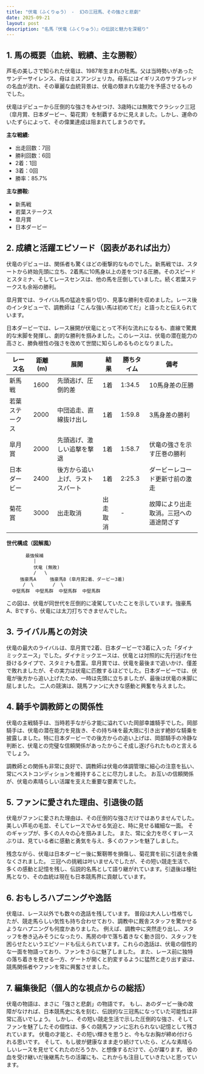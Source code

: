 ```yaml
---
title: "伏竜（ふくりゅう） -  幻の三冠馬、その強さと悲劇"
date: 2025-09-21
layout: post
description: "名馬『伏竜（ふくりゅう）』の伝説と魅力を深堀り"
---
```


## 1. 馬の概要（血統、戦績、主な勝鞍）

芦毛の美しさで知られた伏竜は、1987年生まれの牡馬。父は当時勢いがあったサンデーサイレンス、母はミスアンジェリカ。母系にはイギリスのサラブレッドの名血が流れ、その華麗な血統背景は、伏竜の類まれな能力を予感させるものでした。  

伏竜はデビューから圧倒的な強さをみせつけ、3歳時には無敗でクラシック三冠（皐月賞、日本ダービー、菊花賞）を制覇するかに見えました。しかし、運命のいたずらによって、その偉業達成は阻まれてしまうのです。

**主な戦績:**

* 出走回数：7回
* 勝利回数：6回
* 2着：1回
* 3着：0回
* 勝率：85.7%

**主な勝鞍:**

* 新馬戦
* 若葉ステークス
* 皐月賞
* 日本ダービー


## 2. 成績と活躍エピソード（図表があれば出力）

伏竜のデビューは、関係者も驚くほどの衝撃的なものでした。新馬戦では、スタートから終始先頭に立ち、2着馬に10馬身以上の差をつける圧勝。そのスピードとスタミナ、そしてレースセンスは、他の馬を圧倒していました。続く若葉ステークスも余裕の勝利。

皐月賞では、ライバル馬の猛追を振り切り、見事な勝利を収めました。レース後のインタビューで、調教師は「こんな強い馬は初めてだ」と語ったと伝えられています。

日本ダービーでは、レース展開が伏竜にとって不利な流れになるも、直線で驚異的な末脚を発揮し、劇的な勝利を掴みました。このレースは、伏竜の潜在能力の高さと、勝負根性の強さを改めて世間に知らしめるものとなりました。


| レース名       | 距離(m) | 展開                 | 結果     | 勝ちタイム     | 備考                               |
|---------------|---------|----------------------|----------|-----------------|------------------------------------|
| 新馬戦         | 1600     | 先頭逃げ、圧倒的差       | 1着      | 1:34.5          | 10馬身差の圧勝                     |
| 若葉ステークス | 2000     | 中団追走、直線抜け出し   | 1着      | 1:59.8          | 3馬身差の勝利                       |
| 皐月賞         | 2000     | 先頭逃げ、激しい追撃を撃退 | 1着      | 1:58.7          | 伏竜の強さを示す圧巻の勝利         |
| 日本ダービー     | 2400     | 後方から追い上げ、ラストスパート | 1着      | 2:25.3          | ダービーレコード更新寸前の激走       |
| 菊花賞         | 3000     | 出走取消             | 出走取消 | -                | 故障により出走取消。三冠への道途閉ざす |


**世代構成（図解風）**

```
       最強候補
          |
          伏竜 (無敗)
          /   \
     強豪馬A     強豪馬B (皐月賞2着、ダービー3着)
      /  \       /  \
  中堅馬群  中堅馬群  中堅馬群  中堅馬群

```

この図は、伏竜が同世代を圧倒的に凌駕していたことを示しています。強豪馬A、Bですら、伏竜には太刀打ちできませんでした。


## 3. ライバル馬との対決

伏竜の最大のライバルは、皐月賞で2着、日本ダービーで3着に入った「ダイナミックエース」でした。ダイナミックエースは、伏竜とは対照的に先行逃げを仕掛けるタイプで、スタミナも豊富。皐月賞では、伏竜を最後まで追いかけ、僅差で敗れましたが、その実力は伏竜に匹敵するほどでした。日本ダービーでは、伏竜が後方から追い上げたため、一時は先頭に立ちましたが、最後は伏竜の末脚に屈しました。  二人の競演は、競馬ファンに大きな感動と興奮を与えました。


## 4. 騎手や調教師との関係性

伏竜の主戦騎手は、当時若手ながら才能に溢れていた岡部幸雄騎手でした。岡部騎手は、伏竜の潜在能力を見抜き、その持ち味を最大限に引き出す絶妙な騎乗を披露しました。特に日本ダービーでの後方からの追い上げは、岡部騎手の冷静な判断と、伏竜との完璧な信頼関係があったからこそ成し遂げられたものと言えるでしょう。

調教師との関係も非常に良好で、調教師は伏竜の体調管理に細心の注意を払い、常にベストコンディションを維持することに尽力しました。  お互いの信頼関係が、伏竜の素晴らしい活躍を支えた重要な要素でした。


## 5. ファンに愛された理由、引退後の話

伏竜がファンに愛された理由は、その圧倒的な強さだけではありませんでした。  美しい芦毛の毛並、そしてレースでみせる気迫と、時に見せる繊細な一面。  そのギャップが、多くの人々の心を掴みました。  また、常に全力を尽くすレースぶりは、見ている者に感動と勇気を与え、多くのファンを魅了しました。

残念ながら、伏竜は日本ダービー後に繋靭帯を損傷し、菊花賞を前に引退を余儀なくされました。  三冠への挑戦は叶いませんでしたが、その短い競走生活で、多くの感動と記憶を残し、伝説的名馬として語り継がれています。引退後は種牡馬となり、その血統は現在も日本競馬界に貢献しています。


## 6. おもしろハプニングや逸話

伏竜は、レース以外でも数々の逸話を残しています。  普段は大人しい性格でしたが、競走馬らしい気性も持ち合わせており、調教中に厩舎スタッフを驚かせるようなハプニングも何度かありました。  例えば、調教中に突然走り出し、スタッフを巻き込みそうになったり、馬房の中で落ち着きなく動き回り、スタッフを困らせたというエピソードも伝えられています。これらの逸話は、伏竜の個性的な一面を物語っており、ファンをさらに魅了しました。  また、レース前に独特の落ち着きを見せる一方、ゲートが開くと豹変するように猛然と走り出す姿は、競馬関係者やファンを常に興奮させました。


## 7. 編集後記（個人的な視点からの総括）

伏竜の物語は、まさに「強さと悲劇」の物語です。  もし、あのダービー後の故障がなければ、日本競馬史に名を刻む、伝説的な三冠馬になっていた可能性は非常に高いでしょう。  しかし、その短い競走生活で示した圧倒的な強さ、そしてファンを魅了したその個性は、多くの競馬ファンに忘れられない記憶として残されています。  伏竜の才能と、その短い輝きを思うと、今もなお胸が締め付けられる思いです。  そして、もし彼が健康なまま走り続けていたら、どんな素晴らしいレースを見せてくれたのだろうか、と想像するだけで、心が躍ります。  彼の血を受け継いだ後継馬たちの活躍にも、これからも注目していきたいと思っています。
